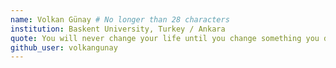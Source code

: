 ```yaml
---
name: Volkan Günay # No longer than 28 characters
institution: Baskent University, Turkey / Ankara
quote: You will never change your life until you change something you do daily.
github_user: volkangunay
---
```

